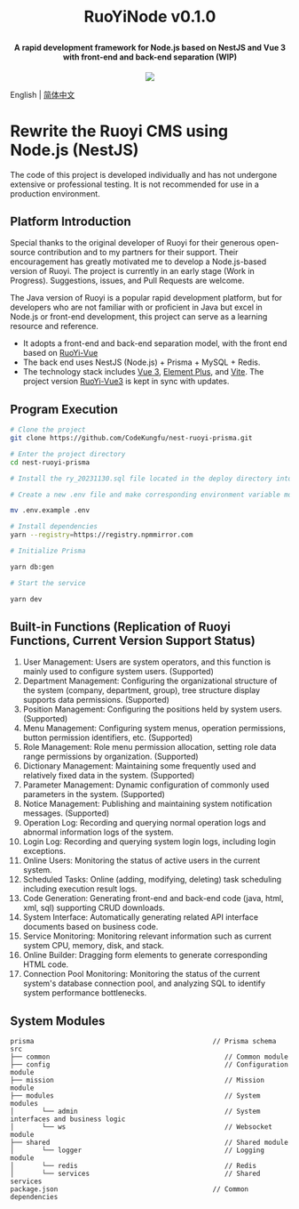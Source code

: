 <h1 align="center" style="margin: 30px 0 30px; font-weight: bold;">RuoYiNode v0.1.0</h1>
<h4 align="center">A rapid development framework for Node.js based on NestJS and Vue 3 with front-end and back-end separation (WIP)</h4>
<p align="center">
	<a href="https://github.com/CodeKungfu/ruoyi-vue3/blob/master/LICENSE"><img src="https://img.shields.io/github/license/mashape/apistatus.svg"></a>
</p>

English | [简体中文](https://github.com/CodeKungfu/nest-ruoyi-prisma/README.cn.md)

# Rewrite the Ruoyi CMS using Node.js (NestJS)

The code of this project is developed individually and has not undergone extensive or professional testing. It is not recommended for use in a production environment.

## Platform Introduction

Special thanks to the original developer of Ruoyi for their generous open-source contribution and to my partners for their support. Their encouragement has greatly motivated me to develop a Node.js-based version of Ruoyi. The project is currently in an early stage (Work in Progress). Suggestions, issues, and Pull Requests are welcome.


The Java version of Ruoyi is a popular rapid development platform, but for developers who are not familiar with or proficient in Java but excel in Node.js or front-end development, this project can serve as a learning resource and reference.

* It adopts a front-end and back-end separation model, with the front end based on [RuoYi-Vue](https://github.com/CodeKungfu/ruoyi-vue3)
* The back end uses NestJS (Node.js) + Prisma + MySQL + Redis.
* The technology stack includes [Vue 3](https://v3.cn.vuejs.org), [Element Plus](https://element-plus.org/zh-CN), and [Vite](https://cn.vitejs.dev). The project version [RuoYi-Vue3](https://github.com/CodeKungfu/ruoyi-vue3) is kept in sync with updates.

## Program Execution

```bash
# Clone the project
git clone https://github.com/CodeKungfu/nest-ruoyi-prisma.git

# Enter the project directory
cd nest-ruoyi-prisma

# Install the ry_20231130.sql file located in the deploy directory into your specified MySQL database

# Create a new .env file and make corresponding environment variable modifications according to .env.example (It's strongly recommended not to use default username and password for environment variables to avoid unnecessary trouble)

mv .env.example .env

# Install dependencies
yarn --registry=https://registry.npmmirror.com

# Initialize Prisma

yarn db:gen

# Start the service

yarn dev

```

## Built-in Functions (Replication of Ruoyi Functions, Current Version Support Status)

1. User Management: Users are system operators, and this function is mainly used to configure system users. (Supported)
2. Department Management: Configuring the organizational structure of the system (company, department, group), tree structure display supports data permissions. (Supported)
3. Position Management: Configuring the positions held by system users. (Supported)
4. Menu Management: Configuring system menus, operation permissions, button permission identifiers, etc. (Supported)
5. Role Management: Role menu permission allocation, setting role data range permissions by organization. (Supported)
6. Dictionary Management: Maintaining some frequently used and relatively fixed data in the system. (Supported)
7. Parameter Management: Dynamic configuration of commonly used parameters in the system. (Supported)
8. Notice Management: Publishing and maintaining system notification messages. (Supported)
9. Operation Log: Recording and querying normal operation logs and abnormal information logs of the system.
10. Login Log: Recording and querying system login logs, including login exceptions.
11. Online Users: Monitoring the status of active users in the current system.
12. Scheduled Tasks: Online (adding, modifying, deleting) task scheduling including execution result logs.
13. Code Generation: Generating front-end and back-end code (java, html, xml, sql) supporting CRUD downloads.
14. System Interface: Automatically generating related API interface documents based on business code.
15. Service Monitoring: Monitoring relevant information such as current system CPU, memory, disk, and stack.
16. Online Builder: Dragging form elements to generate corresponding HTML code.
17. Connection Pool Monitoring: Monitoring the status of the current system's database connection pool, and analyzing SQL to identify system performance bottlenecks.

## System Modules

~~~
prisma                                             // Prisma schema
src     
├── common                                            // Common module
├── config                                            // Configuration module
├── mission                                           // Mission module
├── modules                                           // System modules
│       └── admin                                     // System interfaces and business logic
│       └── ws                                        // Websocket module
├── shared                                            // Shared module
│       └── logger                                    // Logging module
│       └── redis                                     // Redis
│       └── services                                  // Shared services
package.json                                       // Common dependencies
